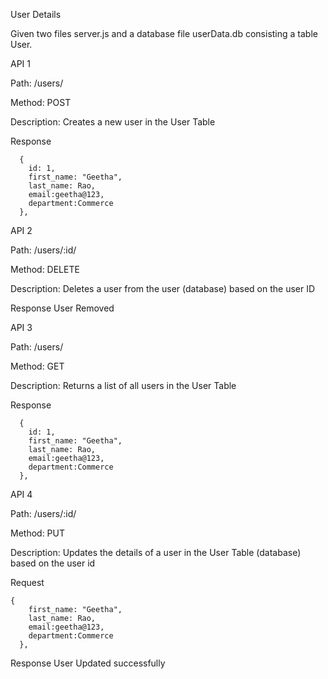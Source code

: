 User Details 

Given two files server.js and a database file userData.db consisting a table User.

API 1

Path: /users/

Method: POST

Description:
Creates a new user in the User Table

Response
       
      {
        id: 1,
        first_name: "Geetha",
        last_name: Rao,
        email:geetha@123,
        department:Commerce
      },
    
      
    

API 2

Path: /users/:id/

Method: DELETE

Description:
Deletes a user from the user (database) based on the user ID 

Response 
    User Removed 
    

API 3

Path: /users/

Method: GET

Description:
Returns a list of all users in the User Table 

Response 
           
      {
        id: 1,
        first_name: "Geetha",
        last_name: Rao,
        email:geetha@123,
        department:Commerce
      },
    
    

API 4

Path: /users/:id/

Method: PUT

Description:
Updates the details of a user in the User Table (database) based on the user id 

Request 

    {
        first_name: "Geetha",
        last_name: Rao,
        email:geetha@123,
        department:Commerce
      }, 

Response 
    User Updated successfully

    
